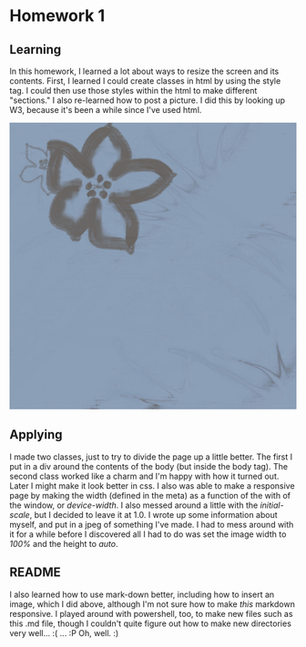 # Homework 1

## Learning
In this homework, I learned a lot about ways to resize the screen and its contents. First, I learned I could create classes in html by using the style tag. I could then use those styles within the html to make different "sections." I also re-learned how to post a picture. I did this by looking up W3, because it's been a while since I've used html.

![blue flower](https://github.com/mf217126/441work/blob/master/homeAssets/Images/Stationery%20background.jpg)

## Applying
I made two classes, just to try to divide the page up a little better. The first I put in a div around the contents of the body (but inside the body tag). The second class worked like a charm and I'm happy with how it turned out. Later I might make it look better in css.
I also was able to make a responsive page by making the width (defined in the meta) as a function of the with of the window, or *device-width*. I also messed around a little with the *initial-scale*, but I decided to leave it at 1.0. I wrote up some information about myself, and put in a jpeg of something I've made. I had to mess around with it for a while before I discovered all I had to do was set the image width to *100%* and the height to *auto*.

## README
I also learned how to use mark-down better, including how to insert an image, which I did above, although I'm not sure how to make *this* markdown responsive. I played around with powershell, too, to make new files such as this .md file, though I couldn't quite figure out how to make new directories very well... :( ... :P Oh, well. :)
